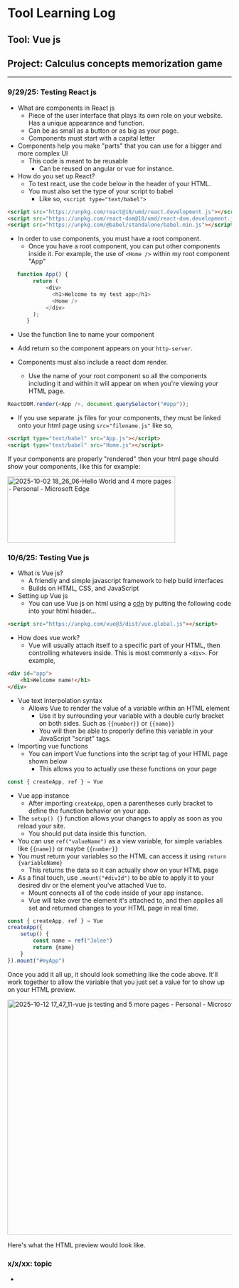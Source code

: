 # Tool Learning Log

## Tool: **Vue js**

## Project: **Calculus concepts memorization game**

---

### 9/29/25: Testing React js
* What are components in React js
    * Piece of the user interface that plays its own role on your website. Has a unique appearance and function.
    * Can be as small as a button or as big as your page.
    * Components must start with a capital letter
* Components help you make "parts" that you can use for a bigger and more complex UI
    * This code is meant to be reusable
        * Can be reused on angular or vue for instance.
* How do you set up React?
    * To test react, use the code below in the header of your HTML.
    * You must also set the type of your script to babel
        * Like so, `<script type="text/babel">`
```html
<script src="https://unpkg.com/react@18/umd/react.development.js"></script>
<script src="https://unpkg.com/react-dom@18/umd/react-dom.development.js"></script>
<script src="https://unpkg.com/@babel/standalone/babel.min.js"></script>
```

* In order to use components, you must have a root component.
    * Once you have a root component, you can put other components inside it.
For example, the use of `<Home />` within my root component "App"
```js
   function App() {
        return (
            <div>
              <h1>Welcome to my test app</h1>
              <Home />
            </div>
        );
      }
```

* Use the function line to name your component
* Add return so the component appears on your `http-server`.

* Components must also include a react dom render.
    * Use the name of your root component so all the components including it and within it will appear on when you're viewing your HTML page.
```js
ReactDOM.render(<App />, document.querySelector("#app"));
```

* If you use separate .js files for your components, they must be linked onto your html page using `src="filename.js"` like so,
```html
<script type="text/babel" src="App.js"></script>
<script type="text/babel" src="Home.js"></script>
```

If your components are properly "rendered" then your html page should show your components, like this for example:

<img width="377" height="149" alt="2025-10-02 18_26_06-Hello World and 4 more pages - Personal - Microsoft​ Edge" src="https://github.com/user-attachments/assets/0b638839-3b76-47e5-8830-f2f80f45693e" />


### 10/6/25: Testing Vue js
* What is Vue js?
    * A friendly and simple javascript framework to help build interfaces
    * Builds on HTML, CSS, and JavaScript
* Setting up Vue js
    * You can use Vue js on html using a [cdn](https://vuejs.org/guide/quick-start#using-vue-from-cdn) by putting the following code into your html header...
```html
<script src="https://unpkg.com/vue@3/dist/vue.global.js"></script>
```

* How does vue work?
    * Vue will usually attach itself to a specific part of your HTML, then controlling whatevers inside. This is most commonly a `<div>`. For example,
```html
<div id="app">
    <h1>Welcome name!</h1>
</div>
```

* Vue text interpolation syntax
    * Allows Vue to render the value of a variable within an HTML element
        * Use it by surrounding your variable with a double curly bracket on both sides. Such as `{{number}}` or ``{{name}}``
        * You will then be able to properly define this variable in your JavaScript "script" tags.
* Importing vue functions
    * You can import Vue functions into the script tag of your HTML page shown below
        * This allows you to actually use these functions on your page
```js
const { createApp, ref } = Vue
```

* Vue app instance
    * After importing `createApp`, open a parentheses curly bracket to define the function behavior on your app.
* The `setup() {}` function allows your changes to apply as soon as you reload your site.
    * You should put data inside this function.
* You can use `ref("valueName")` as a view variable, for simple variables like `{{name}}` or maybe `{{number}}`
* You must return your variables so the HTML can access it using `return {variableName}`
    * This returns the data so it can actually show on your HTML page
* As a final touch, use `.mount("#divId")` to be able to apply it to your desired div or the element you've attached Vue to.
    * Mount connects all of the code inside of your app instance.
    * Vue will take over the element it's attached to, and then applies all set and returned changes to your HTML page in real time.

```js
const { createApp, ref } = Vue
createApp({
    setup() {
        const name = ref("Jolee")
        return {name}
    }
}).mount("#myApp")
```

Once you add it all up, it should look something like the code above. It'll work together to allow the variable that you just set a value for to show up on your HTML preview.

<img width="810" height="528" alt="2025-10-12 17_47_11-vue js testing and 5 more pages - Personal - Microsoft​ Edge" src="https://github.com/user-attachments/assets/fea091ab-3025-42e5-90f1-27ea5e734e25" />

Here's what the HTML preview would look like.

### x/x/xx: topic
*

<!--
* Links you used today (websites, videos, etc)
* Things you tried, progress you made, etc
* Challenges, a-ha moments, etc
* Questions you still have
* What you're going to try next
-->

